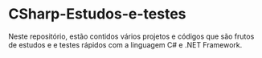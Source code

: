 # CSharp-Estudos-e-testes
Neste repositório, estão contidos vários projetos e códigos que são frutos de estudos e e testes rápidos com a linguagem C# e .NET Framework. 
